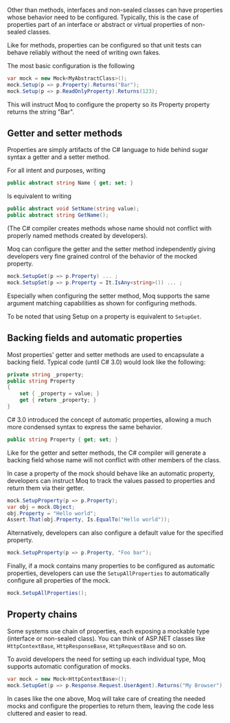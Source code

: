 Other than methods, interfaces and non-sealed classes can have properties whose behavior need to be configured. Typically, this is the case of properties part of an interface or abstract or virtual properties of non-sealed classes.

Like for methods, properties can be configured so that unit tests can behave reliably without the need of writing own fakes.

The most basic configuration is the following
```csharp
var mock = new Mock<MyAbstractClass>();
mock.Setup(p => p.Property).Returns("Bar");
mock.Setup(p => p.ReadOnlyProperty).Returns(123);
```
This will instruct Moq to configure the property so its Property property returns the string "Bar".

## Getter and setter methods
Properties are simply artifacts of the C# language to hide behind sugar syntax a getter and a setter method. 

For all intent and purposes, writing
```csharp
public abstract string Name { get; set; }
```
Is equivalent to writing
```csharp
public abstract void SetName(string value);	
public abstract string GetName();
```
(The C# compiler creates methods whose name should not conflict with properly named methods created by developers).

Moq can configure the getter and the setter method independently giving developers very fine grained control of the behavior of the mocked property.
```csharp
mock.SetupGet(p => p.Property) ... ;
mock.SetupSet(p => p.Property = It.IsAny<string>()) ... ;
```
Especially when configuring the setter method, Moq supports the same argument matching capabilities as shown for configuring methods.

To be noted that using Setup on a property is equivalent to `SetupGet`.

## Backing fields and automatic properties
Most properties' getter and setter methods are used to encapsulate a backing field. Typical code (until C# 3.0) would look like the following:
```csharp
private string _property;
public string Property
{
    set { _property = value; }
    get { return _property; }
}
```
C# 3.0 introduced the concept of automatic properties, allowing a much more condensed syntax to express the same behavior.
```csharp
public string Property { get; set; }
```
Like for the getter and setter methods, the C# compiler will generate a backing field whose name will not conflict with other members of the class.

In case a property of the mock should behave like an automatic property, developers can instruct Moq to track the values passed to properties and return them via their getter.
```csharp
mock.SetupProperty(p => p.Property);
var obj = mock.Object;
obj.Property = "Hello world";
Assert.That(obj.Property, Is.EqualTo("Hello world"));
```
Alternatively, developers can also configure a default value for the specified property.
```csharp
mock.SetupProperty(p => p.Property, "Foo bar");
```
Finally, if a mock contains many properties to be configured as automatic properties, developers can use the `SetupAllProperties` to automatically configure all properties of the mock.
```csharp
mock.SetupAllProperties();
```

## Property chains
Some systems use chain of properties, each exposing a mockable type (interface or non-sealed class). You can think of ASP.NET classes like `HttpContextBase`, `HttpResponseBase`, `HttpRequestBase` and so on.

To avoid developers the need for setting up each individual type, Moq supports automatic configuration of mocks.
```csharp
var mock = new Mock<HttpContextBase>();
mock.SetupGet(p => p.Response.Request.UserAgent).Returns("My Browser");
```
In cases like the one above, Moq will take care of creating the needed mocks and configure the properties to return them, leaving the code less cluttered and easier to read.